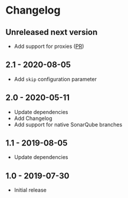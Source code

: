 # Changelog

## Unreleased next version

* Add support for proxies ([PR](https://github.com/qaware/sonarqube-build-breaker/pull/9))

## 2.1 - 2020-08-05

* Add `skip` configuration parameter

## 2.0 - 2020-05-11

* Update dependencies
* Add Changelog
* Add support for native SonarQube branches

## 1.1 - 2019-08-05

* Update dependencies

## 1.0 - 2019-07-30

* Initial release